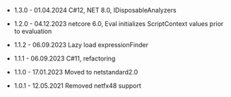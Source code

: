 
* 1.3.0 - 01.04.2024 C#12, NET 8.0, IDisposableAnalyzers

* 1.2.0 - 04.12.2023 netcore 6.0, Eval initializes ScriptContext values prior to evaluation

* 1.1.2 - 06.09.2023 Lazy load expressionFinder
* 1.1.1 - 06.09.2023 C#11, refactoring
* 1.1.0 - 17.01.2023 Moved to netstandard2.0
* 1.0.1 - 12.05.2021 Removed netfx48 support
